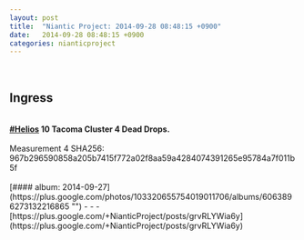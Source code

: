 ```yaml
---
layout: post
title:  "Niantic Project: 2014-09-28 08:48:15 +0900"
date:   2014-09-28 08:48:15 +0900
categories: nianticproject
---
```

<div class="shared"><br /><h2>Ingress</h2><br /><b><a rel="nofollow" class="ot-hashtag" href="https://plus.google.com/s/%23Helios">#Helios</a></b><b> 10 Tacoma Cluster 4 Dead Drops.</b><br /><br />Measurement 4 SHA256: 967b296590858a205b7415f772a02f8aa59a4284074391265e95784a7f011b5f<br /><br /></div>
[#### album: 2014-09-27](https://plus.google.com/photos/103320655754019011706/albums/6063896273132216865 "")
- - -
[https://plus.google.com/+NianticProject/posts/grvRLYWia6y](https://plus.google.com/+NianticProject/posts/grvRLYWia6y)
